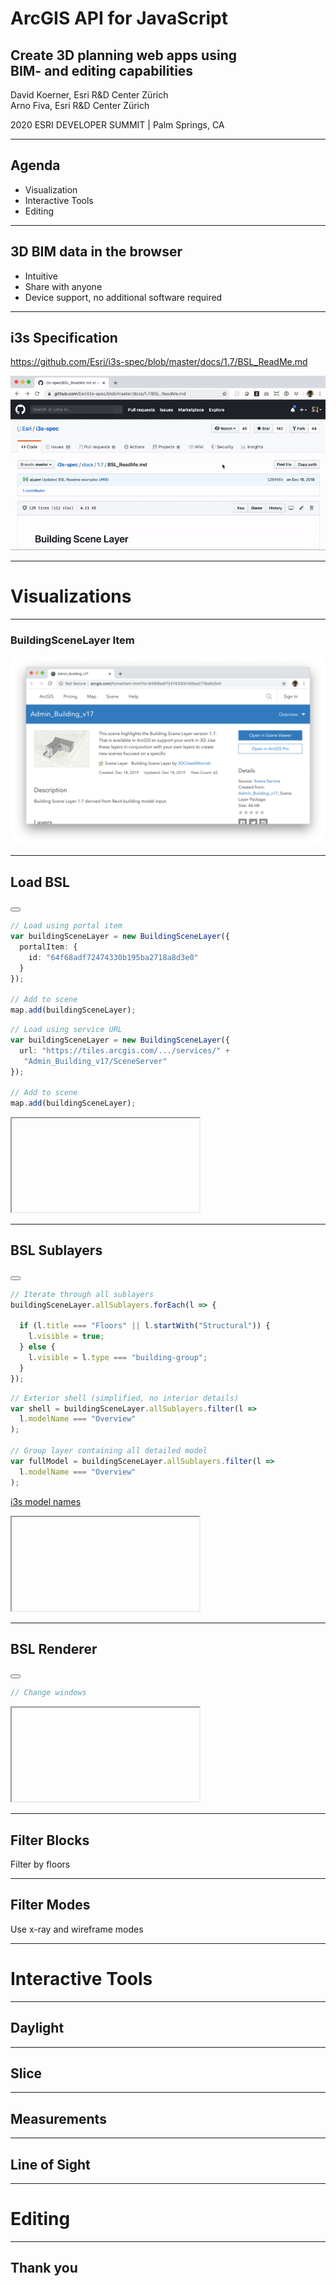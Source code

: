 <!-- .slide: data-background="images/bg-1.png" data-title="add-scene-layer" class="title" -->

# ArcGIS API for JavaScript
## Create 3D planning web apps using <br />BIM- and editing capabilities



David Koerner, Esri R&D Center Zürich \
Arno Fiva, Esri R&D Center Zürich

2020 ESRI DEVELOPER SUMMIT​ | Palm Springs, CA

---

<!-- .slide: data-background="images/bg-3.png" -->

## Agenda

- Visualization
- Interactive Tools
- Editing

---

<!-- .slide: data-background="images/bg-2.png" -->

## 3D BIM data in the browser

* Intuitive <!-- .element class="fragment" -->
* Share with anyone <!-- .element class="fragment" -->
* Device support, no additional software required <!-- .element class="fragment" -->

---

<!-- .slide: data-background="images/bg-2.png" -->

## i3s Specification

https://github.com/Esri/i3s-spec/blob/master/docs/1.7/BSL_ReadMe.md

<a href="https://github.com/Esri/i3s-spec/blob/master/docs/1.7/BSL_ReadMe.md" target="_blank">

![i3s BSL Spec](./images/bim-editing/i3s-spec.gif)

</a>


---

<!-- .slide: data-background="images/bg-4.png" -->

# Visualizations

---

<!-- .slide: data-background="images/bg-2.png" -->

### BuildingSceneLayer Item

<a href="https://www.arcgis.com/home/item.html?id=64f68adf72474330b195ba2718a8d3e0" target="_blank">

![BuildingSceneLayer Portal Item](./images/bim-editing/portal-item.png)

</a>

---

<!-- .slide: data-background="images/bg-2.png" -->

## Load BSL

<div class="two-columns">
  <div class="left-column">

<div class="code-snippet">
<button class="play" id="addBuildingSceneLayer"></button>

```ts
// Load using portal item
var buildingSceneLayer = new BuildingSceneLayer({
  portalItem: {
    id: "64f68adf72474330b195ba2718a8d3e0"
  }
});

// Add to scene
map.add(buildingSceneLayer);
```

```ts
// Load using service URL
var buildingSceneLayer = new BuildingSceneLayer({
  url: "https://tiles.arcgis.com/.../services/" +
   "Admin_Building_v17/SceneServer"
});

// Add to scene
map.add(buildingSceneLayer);
```

</div>


  </div>
  <div class="right-column">
    <iframe data-src="./samples/bim-editing/visualization/" ></iframe>
  </div>
</div>


---

<!-- .slide: data-background="images/bg-2.png" data-title="slide-bsl-sublayers" -->

## BSL Sublayers

<div class="two-columns">
  <div class="left-column">

<div class="code-snippet">
<button class="play" id="filterBuildingSceneLayer"></button>

```ts
// Iterate through all sublayers
buildingSceneLayer.allSublayers.forEach(l => {

  if (l.title === "Floors" || l.startWith("Structural")) {
    l.visible = true;
  } else {
    l.visible = l.type === "building-group";
  }
});
```

```ts
// Exterior shell (simplified, no interior details)
var shell = buildingSceneLayer.allSublayers.filter(l =>
  l.modelName === "Overview"
);

// Group layer containing all detailed model
var fullModel = buildingSceneLayer.allSublayers.filter(l =>
  l.modelName === "Overview"
);

```
<!-- .element class="fragment" -->

[i3s model names](https://github.com/Esri/i3s-spec/blob/master/docs/1.7/subLayerModelName.md)
<!-- .element class="fragment" -->

</div>


  </div>
  <div class="right-column">
    <iframe data-src="./samples/bim-editing/visualization/" ></iframe>
  </div>
</div>


---

<!-- .slide: data-background="images/bg-2.png" data-title="slide-bsl-sublayers" -->

## BSL Renderer

<div class="two-columns">
  <div class="left-column">

<div class="code-snippet">
<button class="play" id="renderBuildingSceneLayer"></button>

```ts
// Change windows

```


</div>


  </div>
  <div class="right-column">
    <iframe data-src="./samples/bim-editing/visualization/" ></iframe>
  </div>
</div>


---

<!-- .slide: data-background="images/bg-2.png" -->

## Filter Blocks

Filter by floors

---

<!-- .slide: data-background="images/bg-2.png" -->

## Filter Modes

Use x-ray and wireframe modes

---

<!-- .slide: data-background="images/bg-4.png" -->

# Interactive Tools

---

<!-- .slide: data-background="images/bg-2.png" -->

## Daylight

---


<!-- .slide: data-background="images/bg-2.png" -->

## Slice

---

<!-- .slide: data-background="images/bg-2.png" -->

## Measurements


---

<!-- .slide: data-background="images/bg-2.png" -->

## Line of Sight

---

<!-- .slide: data-background="images/bg-4.png" -->

# Editing



---

<!-- .slide: data-background="images/bg-2.png" -->

## Thank you
